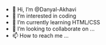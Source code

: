 - 👋 Hi, I’m @Danyal-Akhavi
- 👀 I’m interested in coding
- 🌱 I’m currently learning HTML/CSS
- 💞️ I’m looking to collaborate on ...
- 📫 How to reach me ...

<!---
Danyal-Akhavi/Danyal-Akhavi is a ✨ special ✨ repository because its `README.md` (this file) appears on your GitHub profile.
You can click the Preview link to take a look at your changes.
--->
